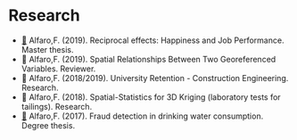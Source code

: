 # Research
- [🧾](https://github.com/fralfaro/portfolio/blob/main/docs/files/researches/tesis_master.pdf) Alfaro,F. (2019). Reciprocal effects: Happiness and Job Performance. Master thesis. 
- 🧾 Alfaro,F. (2019). Spatial Relationships Between Two Georeferenced Variables. Reviewer. 
- 🧾 Alfaro,F. (2018/2019). University Retention - Construction Engineering. Research. 
- 🧾 Alfaro,F. (2018). Spatial-Statistics for 3D Kriging (laboratory tests for tailings). Research. 
- [🧾](https://github.com/fralfaro/portfolio/blob/main/docs/files/researches/tesis_degree.pdf) Alfaro,F. (2017). Fraud detection in drinking water consumption. Degree thesis. 


